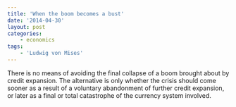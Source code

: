 ```yaml
---
title: 'When the boom becomes a bust'
date: '2014-04-30'
layout: post
categories:
    - economics
tags:
    - 'Ludwig von Mises'
---
```


There is no means of avoiding the final collapse of a boom brought about by credit expansion. The alternative is only whether the crisis should come sooner as a result of a voluntary abandonment of further credit expansion, or later as a final or total catastrophe of the currency system involved.